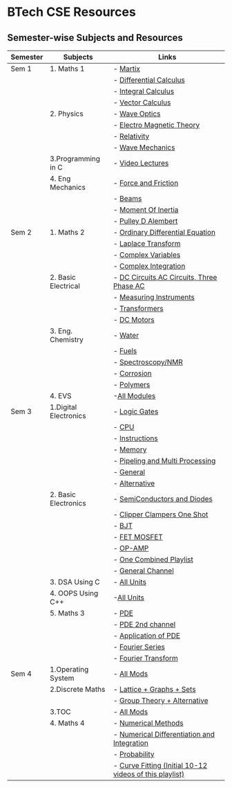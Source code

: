 # BTech CSE Resources

## Semester-wise Subjects and Resources

| Semester | Subjects             | Links                  |
|----------|----------------------|------------------------|
| Sem 1    | 1. Maths 1           | - [Martix](https://youtube.com/playlist?list=PL5Dqs90qDljVTfWmYSWjD99kcqdkI5zMM&si=gipaJFppSMp3IiNy)    |
|          |                      | - [Differential Calculus](https://youtube.com/playlist?list=PL5Dqs90qDljVi1IPwOFK4kXxcnxQmeZrr&si=rAMFFxDN92eIR-0q)   |
|          |                      | - [Integral Calculus](https://youtube.com/playlist?list=PL5Dqs90qDljUXgzBtbiGkyah-C_ycjnDk&si=pVbXRl5Fp0dmZfpC)      |
|          |                      | - [Vector Calculus](https://youtube.com/playlist?list=PLU6SqdYcYsfJz9FAzbgocIjlkw4NXAar-&si=Ht-AIDq-uBtB2WlU) |
|          | 2. Physics           | - [Wave Optics](https://youtube.com/playlist?list=PLC-ELrh7vmfD04quSC-bjlnoOjUgwAAE1&si=iF_5LQ6FhSU0RSvy)    |
|          |                      | - [Electro Magnetic Theory](https://youtube.com/playlist?list=PLldZQDFc_hE4eRwZnwtUXlHsWBDtCxj7F&si=MxbrDhUcjcSEORPA)   |
|          |                      | - [Relativity](https://youtube.com/playlist?list=PLhSp9OSVmeyLA34TA4c6d511eqh9SLXE0&si=8TJ346LxWYlx_YAU)      |
|          |                      | - [Wave Mechanics](https://youtube.com/playlist?list=PL7_cksOg3_5VJAMuwZNUXE6mfnGPG7D3w&si=nffbaX4xe7i6fhQF)      |
|          | 3.Programming in C   | - [Video Lectures](https://youtube.com/playlist?list=PLdo5W4Nhv31a8UcMN9-35ghv8qyFWD9_S&si=KsENubuiUKG45EPo)   |
|          | 4. Eng Mechanics     | - [Force and Friction](https://youtube.com/playlist?list=PL9-3jQ9seGVIhhXPVGF9tvIE7EKKLUVj7&si=g2ui5inmajdiY_w1)    |
|          |                      | - [Beams](https://youtube.com/playlist?list=PLDN15nk5uLiCvKP3Z37ydahZIuHiwdXP1&si=Nv_1DP0vLQcbJQYF)   |
|          |                      | - [Moment Of Inertia](https://youtube.com/playlist?list=PLIkL7q2tJ0gXK_mMW01E9Sh-bVdbfDJLv&si=E8Ux0YtEfPyjVF8i)      |
|          |                      | - [Pulley D Alembert](https://youtube.com/playlist?list=PLhSp9OSVmeyL2ME5FoW6TJOv3xUc1D9E6&si=3ywPD16UP8pM7cr-)     |
| Sem 2    | 1. Maths 2           | - [Ordinary Differential Equation](https://youtube.com/playlist?list=PL5Dqs90qDljW1pwNMiPFDvR6zCbA9kRyd&si=2z8Trzo4Im8Ucwxg)    |
|          |                      | - [Laplace Transform](https://youtube.com/playlist?list=PLhSp9OSVmeyIYLVvSJ8m6KvVwJs7M9QBm&si=oqTH3D-7MZ71Pnx9)   |
|          |                      | - [Complex Variables](https://youtube.com/playlist?list=PLU6SqdYcYsfI3sh-ho_iiTkCGsTbVh_Sw&si=o04T6GGA-feaHU2r)      |
|          |                      | - [Complex Integration](https://youtube.com/playlist?list=PLU6SqdYcYsfI3sh-ho_iiTkCGsTbVh_Sw&si=SxqGvZ2qo4M7RsWp) |
|          | 2. Basic Electrical  | - [DC Circuits,AC Circuits, Three Phase AC](https://youtube.com/playlist?list=PL9RcWoqXmzaLTYUdnzKhF4bYug3GjGcEc&si=QdvVFv09znwc2ZwX)    |
|          |                      | - [Measuring Instruments](https://youtube.com/playlist?list=PLoRkKLDefQ1wC6at70A7dHzAG-06UYtQQ&si=RIiZ_YtSDeOnqFOu)   |
|          |                      | - [Transformers](https://youtube.com/playlist?list=PL4K9r9dYCOors6MRFwoIe9_iBzSzUp2Zi&si=AGTI7ZoBiX8e2C_e)      |
|          |                      | - [DC Motors](https://youtube.com/playlist?list=PL4K9r9dYCOoou8pkvUrvcJBjBOOIThcGj&si=qRtIuRElqqYHX5bj)     |
|          | 3. Eng. Chemistry    | - [Water](https://youtube.com/playlist?list=PLLf6O8XdGj03gLo6znlqJbMzgIgt8tSU1&si=fFHcf9iltBMgeq8H)    |
|          |                      | - [Fuels](https://youtube.com/playlist?list=PLLf6O8XdGj00RTPIi8Gn0zXuaaZvcUDj4&si=61Fj8u-7J9WbUrGa)   |
|          |                      | - [Spectroscopy/NMR](https://youtube.com/playlist?list=PLLf6O8XdGj03ktP4MHmIV87pHZHBEUF6f&si=ftKeoGEVWMVl8ukU)      |
|          |                      | - [Corrosion](https://youtube.com/playlist?list=PL4BETMztLJZaGZAt4URRK_gQWDLTxbE1N&si=_ZCvZOlJRcly219M) |
|          |                      | - [Polymers](https://youtube.com/playlist?list=PLiYAH68F-CTDvXZ2G5JICP91oxb1WX1d_&si=lORQeS9oJ-m3saR1) |
|          | 4. EVS               | -[All Modules](https://youtube.com/playlist?list=PLH_6q2xiFCfZxg2J-NsVXYAuG68ozI2iA&si=66GiuKt1q6NvhP2n)|
| Sem 3    | 1.Digital Electronics| - [Logic Gates](https://youtube.com/playlist?list=PLwjK_iyK4LLBC_so3odA64E2MLgIRKafl&si=Dme3Mb8NV3SeQ_8T)    |
|          |                      | - [CPU](https://youtube.com/playlist?list=PLs4M3yE4SKQ9uyvLJblPJu9ocjN10A6vP&si=IphhH8R_pvXmw0IK)   |
|          |                      | - [Instructions](https://youtube.com/playlist?list=PLVqhWO0ZBqDGXoDzw9vfkkZdQtGL919gw&si=GwhBM3fSX6USvNZg)   |
|          |                      | - [Memory](https://youtube.com/playlist?list=PL3R9-um41JszyaKeoc9qP8Bn45XzqJycj&si=zNFhz9rkP7eMxtNA)      |
|          |                      | - [Pipeling and Multi Processing](https://youtube.com/playlist?list=PL3R9-um41JsxFEluRokmVwMp3zF7JL7tL&si=y6faTD5FS0aCVRyO) |
|          |                      | - [General](https://youtube.com/playlist?list=PL3R9-um41JsxDsAsdRtw7XN7MJJ27Icsv&si=AWvjtz0Y5U2rvlZl) |
|          |                      | - [Alternative](https://youtube.com/playlist?list=PLXj4XH7LcRfBQXAd8FPZXmMzxZY-rViLP&si=RjqpXqZaN5EecS_5) |
|          | 2. Basic Electronics | - [SemiConductors and Diodes](https://youtube.com/playlist?list=PLSc3EKcjoXDH7rg4rcJQL_ccBHlu0CYMT&si=c3FovmlTozwikTmz)    |
|          |                      | - [Clipper Clampers One Shot](https://youtu.be/nbQDxYZgc4Q?si=mSSAOAxCmE5IYPIh)   |
|          |                      | - [BJT](https://youtube.com/playlist?list=PLS025GDZpC8zYJnbxvuPqP9xtLb6IPbWy&si=hgw4PnC9xpv9zngc)      |
|          |                      | - [FET MOSFET](https://youtu.be/lRpdc2jfTxA?si=IZqj8mTPEETL18H8)     |
|          |                      | - [OP-AMP](https://youtube.com/playlist?list=PLL13-1PjGvam9-NGJ10hoElqvV72FMIjQ&si=xq6Q3pkUlvj-eV_C)     |
|          |                      | - [One Combined Playlist](https://youtube.com/playlist?list=PL3qvHcrYGy1uF5KAGntUITTJ85Dm3Dtdy&si=dfYpuB2EeEQwOnL1)     |
|          |                      | - [General Channel](https://youtube.com/@pankajphysicsgulati?si=3rA-MZfoS8Bba_jH)     |
|          | 3. DSA Using C       | - [All Units](https://youtube.com/playlist?list=PLdo5W4Nhv31bbKJzrsKfMpo_grxuLl8LU&si=Tuawv_ZA0c4fNXWb)    |
|          | 4. OOPS Using C++    | -[All Units](https://youtube.com/playlist?list=PLftJ4X48yC1k97-tmIpp0HpW-lh2dv9i2&si=P9I39KhryFoiIEtG)|
|          | 5. Maths 3           | - [PDE](https://youtube.com/playlist?list=PLhSp9OSVmeyJoNnAqghUK-Lit3qBgfa6o&si=dmYvZO5kMHGhoRqE)    |
|          |                      | - [PDE 2nd channel](https://youtube.com/playlist?list=PLU6SqdYcYsfJljvy7Goi78EGwjPDQEnSw&si=6gFwUhkoYc5qy3bi)   |
|          |                      | - [Application of PDE](https://youtube.com/playlist?list=PL4JDcYUGOq_eT_UqGo6dkwobAx07sxiK7&si=1dnPfpJO0kqqre_l)   |
|          |                      | - [Fourier Series](https://youtube.com/playlist?list=PLhSp9OSVmeyLke5_cby8i8ZhK8FHpw3qs&si=N_B4LCtxhO4xOj2g)      |
|          |                      | - [Fourier Transform](https://youtube.com/playlist?list=PLhSp9OSVmeyJ5N-JUEZj7uS6IAT9a79nD&si=ORGUXfXI3Ksvb279)     |
| Sem 4    | 1.Operating System   | - [All Mods](https://youtube.com/playlist?list=PLxCzCOWd7aiGz9donHRrE9I3Mwn6XdP8p&si=B7nJdb5X-OUkdLy8)|
|          | 2.Discrete Maths     | - [Lattice + Graphs + Sets](https://youtube.com/playlist?list=PL15h-I4HvELKzD0rY_C4O5a9FC8nAIKTq&si=f_PHFj8kEEkboK14)|
|          |                      | - [Group Theory + Alternative](https://youtube.com/playlist?list=PLT3bOBUU3L9j_VG5CICyWK_a4M0-nwwxy&si=NeCpPQ79xVp-NOvk)   |
|          | 3.TOC                | - [All Mods](https://youtube.com/playlist?list=PL-JvKqQx2AtdhlS7j6jFoEnxmUEEsH9KH&si=9wLaTpGAIv699IUH)|
|          | 4. Maths 4           | - [Numerical Methods](https://youtube.com/playlist?list=PLU6SqdYcYsfLrTna7UuaVfGZYkNo0cpVC&si=uEh0pJmFPOSEEA7U)    |
|          |                      | - [Numerical Differentiation and Integration](https://youtube.com/playlist?list=PLU6SqdYcYsfLrTna7UuaVfGZYkNo0cpVC&si=pJALCbaCmwQHidWM)   |
|          |                      | - [Probability](https://youtube.com/playlist?list=PLU6SqdYcYsfJPF-4HphQQ8OceDtqhlSW8&si=0kTbZCSodFi8iOGJ)   |
|          |                      | - [Curve Fitting (Initial 10-12 videos of this playlist)](https://youtube.com/playlist?list=PL0c0N7xv8s05PwRatWCCTiDS3_7V_9O8a&si=mMbrpXmC-HdyJ5Xn)      |

